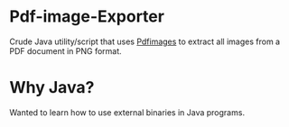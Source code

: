 # Pdf-image-Exporter

Crude Java utility/script that uses [Pdfimages](https://en.wikipedia.org/wiki/Pdfimages) to extract all images from a PDF document in PNG format.

# Why Java?

Wanted to learn how to use external binaries in Java programs.
